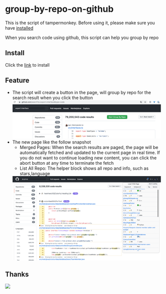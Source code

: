 # group-by-repo-on-github
This is the script of tampermonkey. Before using it, please make sure you have <a href="https://www.tampermonkey.net/" target="_blank">installed</a>

When you search code using github, this script can help you group by repo

## Install
Click the <a href="https://github.com/foamzou/group-by-repo-on-github/raw/main/index.user.js" target="_blank">link</a> to install

## Feature
* The script will create a button in the page, will group by repo for the search result when you click the button
    <img src="./snapshot/1-1.png" />
* The new page like the follow snapshot
    * Merged Pages: When the search results are paged, the page will be automatically fetched and updated to the current page in real time. If you do not want to continue loading new content, you can click the abort button at any time to terminate the fetch
    * List All Repo: The helper block shows all repo and info, such as stars,language
    <img src="./snapshot/1-2-1.png" />

## Thanks
<a href="https://jb.gg/OpenSourceSupport"> <img src="https://resources.jetbrains.com/storage/products/company/brand/logos/jb_beam.svg" /> </a>
